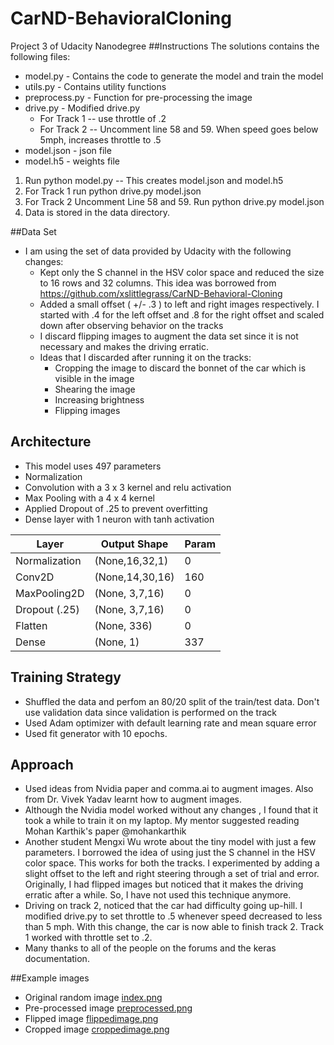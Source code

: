 # CarND-BehavioralCloning
Project 3 of Udacity Nanodegree
##Instructions
The solutions contains the following files:
* model.py - Contains the code to generate the model and train the model 
* utils.py - Contains utility functions
* preprocess.py - Function for pre-processing the image
* drive.py      - Modified drive.py
  * For Track 1 -- use throttle of .2
  * For Track 2 -- Uncomment line 58 and 59. When speed goes below 5mph, increases throttle to .5
 * model.json - json file
 * model.h5   - weights file
 1. Run python model.py -- This creates model.json and model.h5
 2. For Track 1 run python drive.py model.json
 3. For Track 2 Uncomment Line 58 and 59. Run python drive.py model.json
 4. Data is stored in the data directory.
 
 
##Data Set
 * I am using the set of data provided by Udacity with the following changes:
   * Kept only the S channel in the HSV color space and reduced the size to 16 rows and 32 columns. This idea was     borrowed from https://github.com/xslittlegrass/CarND-Behavioral-Cloning
   * Added a small offset ( +/- .3 ) to left and right images respectively. I started with .4 for the left offset and .8 for the right offset and scaled down after observing behavior on the tracks
   * I  discard flipping images to augment the data set since it is not necessary and makes the driving erratic.
   * Ideas that I discarded after running it on the tracks:
     - Cropping the image to discard the bonnet of the car which is visible in the image
     - Shearing the image
     - Increasing brightness 
     - Flipping images
     
## Architecture
  * This model uses 497 parameters
  * Normalization 
  * Convolution with a 3 x 3 kernel and relu activation
  * Max Pooling with a 4 x 4 kernel
  * Applied Dropout of .25 to prevent overfitting
  * Dense layer with 1 neuron with tanh activation
  
  
  | Layer           | Output Shape                  | Param
  |-------          |--------------                 |------
  |Normalization     | (None,16,32,1)                |  0
  |Conv2D           | (None,14,30,16)               | 160
  |MaxPooling2D     | (None, 3,7,16)                | 0
  |Dropout (.25)    | (None, 3,7,16)                | 0
  |Flatten          | (None, 336)                   | 0
  |Dense            | (None, 1)                     | 337

## Training Strategy
   * Shuffled the data and perfom an 80/20 split of the train/test data. Don't use validation data since validation is performed on the track
   * Used Adam optimizer with default learning rate and mean square error
   * Used fit generator with 10 epochs.
## Approach
  * Used ideas from Nvidia paper and comma.ai to augment images. Also from Dr. Vivek Yadav learnt how to augment images. 
  * Although the Nvidia model worked without any changes , I found that it took a while to train it on my laptop. My mentor suggested reading Mohan Karthik's paper @mohankarthik
  * Another student Mengxi Wu wrote about the tiny model with just a few parameters. I borrowed the idea of using just the S channel in the HSV color space. This works for both the tracks. I experimented by adding a slight offset to the left and right steering through a set of trial and error. Originally, I had flipped images but noticed that it makes the driving erratic after a while. So, I have not used this technique anymore.
  * Driving on track 2, noticed that the car had difficulty going up-hill. I modified drive.py to set throttle to .5 whenever speed decreased to less than 5 mph. With this change, the car is now able to finish track 2. Track 1 worked with throttle set to .2.
  * Many thanks to all of the people on the forums and the keras documentation.
  
##Example images
 * Original random image [index.png](index.png)
 * Pre-processed image [preprocessed.png](preprocessed.png)
 * Flipped image [flippedimage.png](flippedimage.png)
 * Cropped image [croppedimage.png](croppedimage.png)
     

